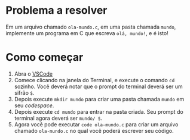 # Problema a resolver
Em um arquivo chamado `ola-mundo.c`, em uma pasta chamada `mundo`, implemente um programa em C que escreva `olá, mundo!`, e é isto!

# Como começar
1. Abra o [VSCode](https://cs50.dev)
2. Comece clicando na janela do Terminal, e execute o comando `cd` sozinho. Você deverá notar que o prompt do terminal deverá ser um sifrão `$`.
3. Depois execute `mkdir mundo` para criar uma pasta chamada `mundo` em seu *codespace*.
4. Depois execute `cd mundo` para entrar na pasta criada. Seu prompt do terminal agora deverá ser `mundo/ $`.
5. Agora você pode executar `code ola-mundo.c` para criar um arquivo chamado `ola-mundo.c` no qual você poderá escrever seu código.
